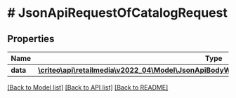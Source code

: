 # # JsonApiRequestOfCatalogRequest

## Properties

Name | Type | Description | Notes
------------ | ------------- | ------------- | -------------
**data** | [**\criteo\api\retailmedia\v2022_04\Model\JsonApiBodyWithoutIdOfCatalogRequestAndCatalogRequest**](JsonApiBodyWithoutIdOfCatalogRequestAndCatalogRequest.md) |  | [optional]

[[Back to Model list]](../../README.md#models) [[Back to API list]](../../README.md#endpoints) [[Back to README]](../../README.md)
